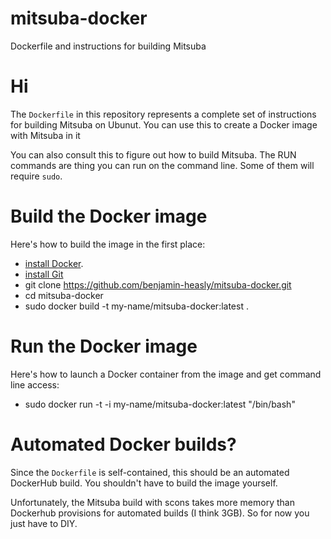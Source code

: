 # mitsuba-docker
Dockerfile and instructions for building Mitsuba

# Hi

The `Dockerfile` in this repository represents a complete set of instructions for building Mitsuba on Ubunut.  You can use this to create a Docker image with Mitsuba in it

You can also consult this to figure out how to build Mitsuba.  The RUN commands are thing you can run on the command line.  Some of them will require `sudo`.

# Build the Docker image

Here's how to build the image in the first place:
 - [install Docker](https://docs.docker.com/installation/).
 - [install Git](https://git-scm.com/book/en/v2/Getting-Started-Installing-Git)
 - git clone https://github.com/benjamin-heasly/mitsuba-docker.git
 - cd mitsuba-docker
 - sudo docker build -t my-name/mitsuba-docker:latest .

# Run the Docker image

Here's how to launch a Docker container from the image and get command line access:
 - sudo docker run -t -i my-name/mitsuba-docker:latest "/bin/bash"

# Automated Docker builds?

Since the `Dockerfile` is self-contained, this should be an automated DockerHub build.  You shouldn't have to build the image yourself.

Unfortunately, the Mitsuba build with scons takes more memory than Dockerhub provisions for automated builds (I think 3GB).  So for now you just have to DIY.
